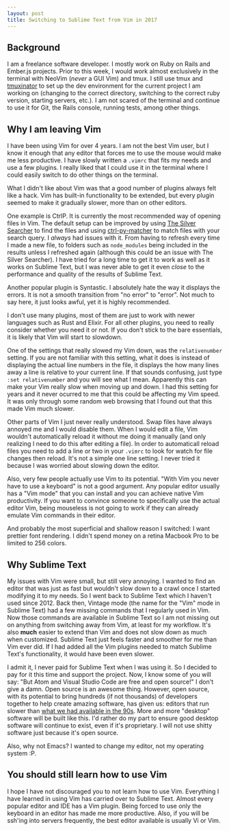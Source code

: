 ```yaml
---
layout: post
title: Switching to Sublime Text from Vim in 2017
---
```


## Background

I am a freelance software developer.  I mostly work on Ruby on Rails and Ember.js projects.  Prior to this week, I would work almost exclusively in the terminal with NeoVim (_never_ a GUI Vim) and tmux.  I still use tmux and [tmuxinator](https://github.com/tmuxinator/tmuxinator) to set up the dev environment for the current project I am working on (changing to the correct directory, switching to the correct ruby version, starting servers, etc.).  I am not scared of the terminal and continue to use it for Git, the Rails console, running tests, among other things.

## Why I am leaving Vim

I have been using Vim for over 4 years.  I am not the best Vim user, but I know it enough that any editor that forces me to use the mouse would make me less productive.  I have slowly written a `.vimrc` that fits my needs and use a few plugins.  I really liked that I could use it in the terminal where I could easily switch to do other things on the terminal.

What I didn't like about Vim was that a good number of plugins always felt like a hack.  Vim has built-in functionality to be extended, but every plugin seemed to make it gradually slower, more than on other editors.

One example is CtrlP.  It is currently the most recommended way of opening files in Vim.  The default setup can be improved by using [The Silver Searcher](https://github.com/ggreer/the_silver_searcher) to find the files and using [ctrl-py-matcher](https://github.com/FelikZ/ctrlp-py-matcher) to match files with your search query.  I _always_ had issues with it.  From having to refresh every time I made a new file, to folders such as `node_modules` being included in the results unless I refreshed again (although this could be an issue with The Silver Searcher).  I have tried for a long time to get it to work as well as it works on Sublime Text, but I was never able to get it even _close_ to the performance and quality of the results of Sublime Text.

Another popular plugin is Syntastic.  I absolutely hate the way it displays the errors.  It is not a smooth transition from "no error" to "error".  Not much to say here, it just looks awful, yet it is highly recommended.

I don't use many plugins, most of them are just to work with newer languages such as Rust and Elixir.  For all other plugins, you need to really consider whether you need it or not.  If you don't stick to the bare essentials, it is likely that Vim will start to slowdown.

One of the settings that really slowed my Vim down, was the `relativenumber` setting.  If you are not familiar with this setting, what it does is instead of displaying the actual line numbers in the file, it displays the how many lines away a line is relative to your current line.  If that sounds confusing, just type `:set relativenumber` and you will see what I mean.  Apparently this can make your Vim really slow when moving up and down.  I had this setting for years and it never ocurred to me that this could be affecting my Vim speed.  It was only through some random web browsing that I found out that this made Vim much slower.

Other parts of Vim I just never really understood.  Swap files have always annoyed me and I would disable them.  When I would edit a file, Vim wouldn't automatically reload it without me doing it manually (and only realizing I need to do this after editing a file).  In order to automaticall reload files you need to add a line or two in your `.vimrc` to look for watch for file changes then reload.  It's not a simple one line setting.  I never tried it because I was worried about slowing down the editor.

Also, very few people actually use Vim to its potential.  "With Vim you never have to use a keyboard" is not a good argument.  Any popular editor usually has a "Vim mode" that you can install and you can achieve native Vim productivity.  If you want to convince someone to specifically use the actual editor Vim, being mouseless is not going to work if they can already emulate Vim commands in their editor.

And probably the most superficial and shallow reason I switched: I want prettier font rendering.  I didn't spend money on a retina Macbook Pro to be limited to 256 colors.

## Why Sublime Text

My issues with Vim were small, but still very annoying.  I wanted to find an editor that was just as fast but wouldn't slow down to a crawl once I started modifying it to my needs.  So I went back to Sublime Text which I haven't used since 2012.  Back then, Vintage mode (the name for the "Vim" mode in Sublime Text) had a few missing commands that I regularly used in Vim.  Now those commands are available in Sublime Text so I am not missing out on anything from switching away from Vim, at least for my workflow.  It's also **much** easier to extend than Vim and does not slow down as much when customized.  Sublime Text just feels faster and smoother for me than Vim ever did.  If I had added all the Vim plugins needed to match Sublime Text's functionality, it would have been even slower.

I admit it, I never paid for Sublime Text when I was using it.  So I decided to pay for it this time and support the project.  Now, I know some of you will say: "But Atom and Visual Studio Code are free and open source!"  I don't give a damn.  Open source is an awesome thing.  However, open source, with its potential to bring hundreds (if not thousands) of developers together to help create amazing software, has given us: editors that run slower than [what we had available in the 90s](https://en.wikipedia.org/wiki/Gedit).  More and more "desktop" software will be built like this.  I'd rather do my part to ensure good desktop software will continue to exist, even if it's proprietary.  I will not use shitty software just because it's open source.

Also, why not Emacs?  I wanted to change my editor, not my operating system :P.

## You should still learn how to use Vim

I hope I have not discouraged you to not learn how to use Vim.  Everything I have learned in using Vim has carried over to Sublime Text.  Almost every popular editor and IDE has a Vim plugin.  Being forced to use only the keyboard in an editor has made me more productive.  Also, if you will be ssh'ing into servers frequently, the best editor available is usually Vi or Vim.